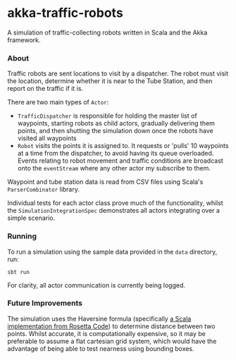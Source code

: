 akka-traffic-robots
=========================

A simulation of traffic-collecting robots written in Scala and the Akka framework.

### About

Traffic robots are sent locations to visit by a dispatcher. The robot must visit the location, determine whether it is near to the Tube Station, and then report on the traffic if it is.

There are two main types of `Actor`:

* `TrafficDispatcher` is responsible for holding the master list of waypoints, starting robots as child actors, gradually delivering them points, and then shutting the simulation down once the robots have visited all waypoints
* `Robot` visits the points it is assigned to. It requests or 'pulls' 10 waypoints at a time from the dispatcher, to avoid having its queue overloaded. Events relating to robot movement and traffic conditions are broadcast onto the `eventStream` where any other actor my subscribe to them.

Waypoint and tube station data is read from CSV files using Scala's `ParserCombinator` library.

Individual tests for each actor class prove much of the functionality, whilst the `SimulationIntegrationSpec` demonstrates all actors integrating over a simple scenario.

### Running

To run a simulation using the sample data provided in the `data` directory, run:

```
sbt run
```

For clarity, all actor communication is currently being logged.

### Future Improvements

The simulation uses the Haversine formula (specifically [a Scala implementation from Rosetta Code](http://rosettacode.org/wiki/Haversine_formula#Scala)) to determine distance between two points. Whilst accurate, it is computationally expensive, so it may be preferable to assume a flat cartesian grid system, which would have the advantage of being able to test nearness using bounding boxes.